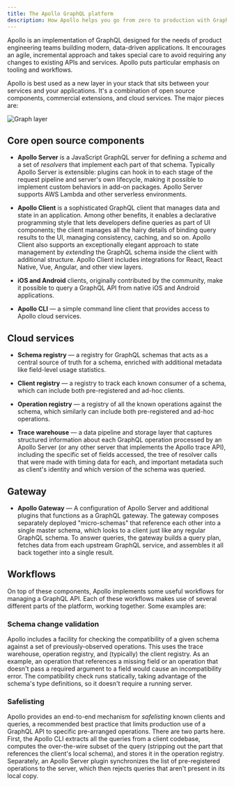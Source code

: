 ```yaml
---
title: The Apollo GraphQL platform
description: How Apollo helps you go from zero to production with GraphQL
---
```


Apollo is an implementation of GraphQL designed for the needs of product
engineering teams building modern, data-driven applications. It
encourages an agile, incremental approach and takes special care to
avoid requiring any changes to existing APIs and services. Apollo puts
particular emphasis on tooling and workflows.

Apollo is best used as a new layer in your stack that sits between your
services and your applications. It's a combination of open source
components, commercial extensions, and cloud services. The major pieces
are:

![Graph layer](../img/platform-diagram.png)

## Core open source components

 * **Apollo Server** is a JavaScript GraphQL server for defining a
   *schema* and a set of *resolvers* that implement each part of that
   schema. Typically  Apollo Server is extensible: plugins can hook in to each stage of the
   request pipeline and server's own lifecycle, making it possible to
   implement custom behaviors in add-on packages. Apollo Server supports
   AWS Lambda and other serverless environments.

 * **Apollo Client** is a sophisticated GraphQL client that
   manages data and state in an application. Among other benefits, it
   enables a declarative programming style that lets developers define
   queries as part of UI components; the client manages all the hairy
   details of binding query results to the UI, managing consistency,
   caching, and so on. Apollo Client also supports an
   exceptionally elegant approach to state management by *extending* the
   GraphQL schema inside the client with additional structure. Apollo Client
   includes integrations for React, React Native, Vue, Angular, and
   other view layers.

 * **iOS and Android** clients, originally contributed by the community,
 make it possible to query a GraphQL API from native iOS and
 Android applications.

 * **Apollo CLI** &mdash; a simple command line client that provides
   access to Apollo cloud services.

## Cloud services

 * **Schema registry** &mdash; a registry for GraphQL schemas that acts
   as a central source of truth for a schema, enriched with additional
   metadata like field-level usage statistics.

 * **Client registry** &mdash; a registry to track each known consumer
   of a schema, which can include both pre-registered and ad-hoc clients.

 * **Operation registry** &mdash; a registry of all the known operations
   against the schema, which similarly can include both pre-registered
   and ad-hoc operations.

 * **Trace warehouse** &mdash; a data pipeline and storage layer that
   captures structured information about each GraphQL operation
   processed by an Apollo Server (or any other server that implements
   the Apollo trace API), including the specific set of fields accessed,
   the tree of resolver calls that were made with timing data for each,
   and important metadata such as client's identity and which version
   of the schema was queried.

## Gateway

 * **Apollo Gateway** &mdash; A configuration of Apollo Server and additional plugins
   that functions as a GraphQL gateway. The gateway composes separately deployed "micro-schemas" that reference each other into a single master schema, which looks to a client just like any regular GraphQL schema. To answer queries, the gateway builds a query plan, fetches data from each upstream GraphQL service, and assembles it all back together into a single result.

## Workflows

On top of these components, Apollo implements some useful workflows for
managing a GraphQL API. Each of these workflows makes use of several
different parts of the platform, working together. Some examples are:

### Schema change validation

Apollo includes a facility for checking the compatibility of a given
schema against a set of previously-observed operations. This uses the
trace warehouse, operation registry, and (typically) the client
registry. As an example, an operation that references a missing field or
an operation that doesn't pass a required argument to a field would
cause an incompatibility error. The compatibility check runs statically,
taking advantage of the schema's type definitions, so it doesn't require
a running server.

### Safelisting

Apollo provides an end-to-end mechanism for *safelisting* known clients
and queries, a recommended best practice that limits production use of a
GraphQL API to specific pre-arranged operations. There are two parts
here. First, the Apollo CLI extracts all the queries from a client
codebase, computes the over-the-wire subset of the query (stripping out
the part that references the client's local schema), and stores it in
the operation registry. Separately, an Apollo Server plugin synchronizes
the list of pre-registered operations to the server, which then rejects
queries that aren't present in its local copy.
